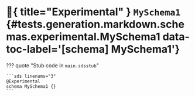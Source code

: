 [//]: # (DO NOT EDIT THIS FILE DIRECTLY. Instead, edit the corresponding stub file and execute `npm run docs:api`.)

# :test_tube:{ title="Experimental" } <code class="doc-symbol doc-symbol-schema"></code> `MySchema1` {#tests.generation.markdown.schemas.experimental.MySchema1 data-toc-label='[schema] MySchema1'}

??? quote "Stub code in `main.sdsstub`"

    ```sds linenums="3"
    @Experimental
    schema MySchema1 {}
    ```
